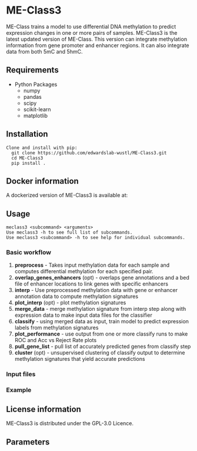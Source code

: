 # ME-Class3
ME-Class trains a model to use differential DNA methylation to predict expression changes in one or more pairs of samples. ME-Class3 is the latest updated version of ME-Class. This version can integrate methylation information from gene promoter and enhancer regions. It can also integrate data from both 5mC and 5hmC.  

## Requirements
 * Python Packages
     *  numpy
     *  pandas
     *  scipy
     *  scikit-learn
	 *  matplotlib

## Installation
    Clone and install with pip:
      git clone https://github.com/edwardslab-wustl/ME-Class3.git
      cd ME-Class3
      pip install .

## Docker information
A dockerized version of ME-Class3 is available at: 

## Usage
    meclass3 <subcommand> <arguments>
    Use meclass3 -h to see full list of subcommands.
    Use meclass3 <subcommand> -h to see help for individual subcommands.

### Basic workflow
  1. **preprocess** - Takes input methylation data for each sample and computes differential methylation for each specified pair.
  1. **overlap_genes_enhancers** (opt) - overlaps gene annotations and a bed file of enhancer locations to link genes with specific enhancers
  1. **interp** - Use preprocessed methylation data with gene or enhancer annotation data to compute methylation signatures
  1. **plot_interp** (opt) - plot methylation signatures
  1. **merge_data** - merge methylation signature from interp step along with expression data to make input data files for the classifier
  1. **classify** - using merged data as input, train model to predict expression labels from methylation signatures
  1. **plot_performance** - use output from one or more classify runs to make ROC and Acc vs Reject Rate plots
  1. **pull_gene_list** - pull list of accurately predicted genes from classify step
  1. **cluster** (opt) - unsupervised clustering of classify output to determine methylation signatures that yield accurate predictions

### Input files

### Example

## License information
ME-Class3 is distributed under the GPL-3.0 Licence. 


## Parameters

 
